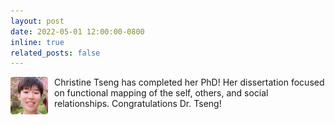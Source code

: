 ```yaml
---
layout: post
date: 2022-05-01 12:00:00-0800
inline: true
related_posts: false
---
```


<img src="/assets/img/people/Christine.Tseng.jpg" alt="Christine Tseng" style="width: 60px; height: 60px; object-fit: cover; border-radius: 4px; float: left; margin-right: 10px;"> Christine Tseng has completed her PhD! Her dissertation focused on functional mapping of the self, others, and social relationships. Congratulations Dr. Tseng!